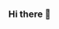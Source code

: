 ### Hi there 👋

<!--
**yabramuvdi/yabramuvdi** is a ✨ _special_ ✨ repository because its `README.md` (this file) appears on your GitHub profile.

[![Linkedin Badge](https://img.shields.io/badge/-yabramuvdi-blue?style=flat-square&logo=Linkedin&logoColor=white&link=https://www.linkedin.com/yabramuvdi//)](https://www.linkedin.com/yabramuvdi/) [![Gmail Badge](https://img.shields.io/badge/-yabran.muvdi@gmail.com-c14438?style=flat-square&logo=Gmail&logoColor=white&link=mailto:yabran.muvdi@gmail.com)](mailto:yabran.muvdi@gmail.com)


Here are some ideas to get you started:

- 🔭 I’m currently working on ...
- 🌱 I’m currently learning ...
- 👯 I’m looking to collaborate on ...
- 🤔 I’m looking for help with ...
- 💬 Ask me about ...
- 📫 How to reach me: ...
- 😄 Pronouns: ...
- ⚡ Fun fact: ...
-->
